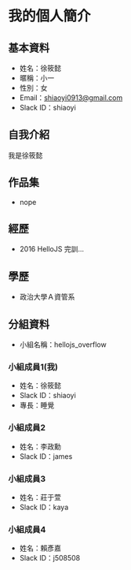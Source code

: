 # 我的個人簡介

## 基本資料
- 姓名：徐筱懿
- 暱稱：小一
- 性別：女
- Email：shiaoyi0913@gmail.com
- Slack ID：shiaoyi


## 自我介紹
我是徐筱懿

## 作品集
- nope

## 經歷
- 2016 HelloJS 完訓...

## 學歷
- 政治大學Ａ資管系

## 分組資料
- 小組名稱：hellojs_overflow

### 小組成員1(我)
- 姓名：徐筱懿
- Slack ID：shiaoyi
- 專長：睡覺

### 小組成員2
- 姓名：李政勳
- Slack ID：james

### 小組成員3
- 姓名：莊于萱
- Slack ID：kaya

### 小組成員4
- 姓名：賴彥嘉
- Slack ID：j508508


